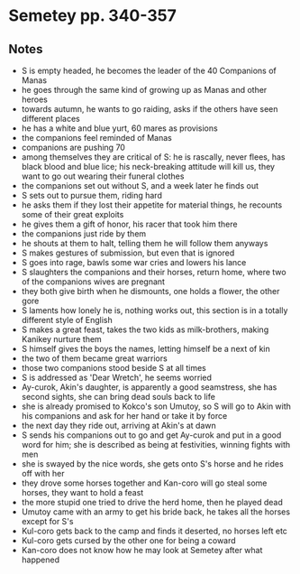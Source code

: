 # Semetey pp. 340-357

## Notes

- S is empty headed, he becomes the leader of the 40 Companions of Manas
- he goes through the same kind of growing up as Manas and other heroes
- towards autumn, he wants to go raiding, asks if the others have seen
  different places
- he has a white and blue yurt, 60 mares as provisions
- the companions feel reminded of Manas
- companions are pushing 70
- among themselves they are critical of S: he is rascally, never flees, has
  black blood and blue lice; his neck-breaking attitude will kill us, they want
  to go out wearing their funeral clothes
- the companions set out without S, and a week later he finds out
- S sets out to pursue them, riding hard
- he asks them if they lost their appetite for material things, he recounts
  some of their great exploits
- he gives them a gift of honor, his racer that took him there
- the companions just ride by them
- he shouts at them to halt, telling them he will follow them anyways
- S makes gestures of submission, but even that is ignored
- S goes into rage, bawls some war cries and lowers his lance
- S slaughters the companions and their horses, return home, where two of the
  companions wives are pregnant
- they both give birth when he dismounts, one holds a flower, the other gore
- S laments how lonely he is, nothing works out, this section is in a totally
  different style of English
- S makes a great feast, takes the two kids as milk-brothers, making Kanikey
  nurture them
- S himself gives the boys the names, letting himself be a next of kin
- the two of them became great warriors
- those two companions stood beside S at all times
- S is addressed as 'Dear Wretch', he seems worried
- Ay-curok, Akin's daughter, is apparently a good seamstress, she has second
  sights, she can bring dead souls back to life
- she is already promised to Kokco's son Umutoy, so S will go to Akin with his
  companions and ask for her hand or take it by force
- the next day they ride out, arriving at Akin's at dawn
- S sends his companions out to go and get Ay-curok and put in a good word for
  him; she is described as being at festivities, winning fights with men
- she is swayed by the nice words, she gets onto S's horse and he rides off
  with her
- they drove some horses together and Kan-coro will go steal some horses, they
  want to hold a feast
- the more stupid one tried to drive the herd home, then he played dead
- Umutoy came with an army to get his bride back, he takes all the horses
  except for S's
- Kul-coro gets back to the camp and finds it deserted, no horses left etc
- Kul-coro gets cursed by the other one for being a coward
- Kan-coro does not know how he may look at Semetey after what happened
